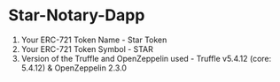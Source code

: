 # Star-Notary-Dapp

1) Your ERC-721 Token Name - Star Token
2) Your ERC-721 Token Symbol - STAR
3) Version of the Truffle and OpenZeppelin used - Truffle v5.4.12 (core: 5.4.12) & OpenZeppelin 2.3.0
